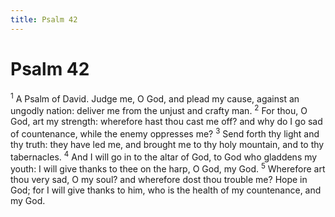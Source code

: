 ```yaml
---
title: Psalm 42
---
```

# Psalm 42

<sup>1</sup> A Psalm of David. Judge me, O God, and plead my cause, against an ungodly nation: deliver me from the unjust and crafty man. <sup>2</sup> For thou, O God, art my strength: wherefore hast thou cast me off? and why do I go sad of countenance, while the enemy oppresses me? <sup>3</sup> Send forth thy light and thy truth: they have led me, and brought me to thy holy mountain, and to thy tabernacles. <sup>4</sup> And I will go in to the altar of God, to God who gladdens my youth: I will give thanks to thee on the harp, O God, my God. <sup>5</sup> Wherefore art thou very sad, O my soul? and wherefore dost thou trouble me? Hope in God; for I will give thanks to him, who is the health of my countenance, and my God. 